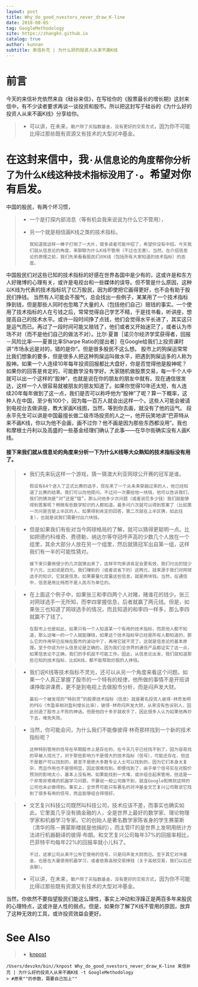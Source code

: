 ```yaml
---
layout: post
title: Why_do_good_nvestors_never_draw_K-line
date: 2018-08-05
tag: GoogleMethodology
site: https://zhangkn.github.io
catalog: true
author: kunnan
subtitle: 来信补充 | 为什么好的投资人从来不画K线
---
```




# 前言

今天的来信补充依然来自《硅谷来信》，在写给你的《股票最长的增长期》这封来信中，有不少读者要求再谈一谈投资和股市。所以把这封写于硅谷的《为什么好的投资人从来不画K线》分享给你。

> - 可以讲，在未来，`散户除了买指数基金，没有更好的交易方式`，因为你不可能比得过那些既有资源又有技术的大型对冲基金。



# 在这封来信中，我`·从信息论的角度帮你分析了为什么K线这种技术指标没用了·`。希望对你有启发。

中国的股民，有两个坏习惯，

> * 一个是打探内部消息（等有机会我来说说为什么它不管用），
>
> * 另一个就是相信画K线之类的技术指标。
>
>   ```
>   我知道我这样一棒子打倒了一大片，很多读者可能中招了，希望你没有中招。今天我们就从信息论的角度，来聊聊为什么K线不管用（不过也无害）。当然，在介绍信息论的原理之前，我们先来看看股民们对K线（包括所有大家知道的技术指标）的态度。
>   ```
>
>   

中国股民们对这些已知的技术指标的好感在世界各国中是少有的，这或许是和东方人好赌博的心理有关，或许是电视台和一些媒体的误导。但不管是什么原因，这种以K线为代表的技术指标坑了亿万股民，因为即使把它画得更好，也不会有助于股民们挣钱。
当然有人可能会不服气，总会找出一些例子，某某用了一个技术指标挣到钱，但是那些人同时也忽略了大量的人（包括他们自己）赔钱的事实。一个使用了技术指标的人在亏钱之后，常常觉得自己学艺不精，于是找书看，听讲座，想提高自己的技术水平。或许一段时间挣了点钱，他们会觉得水平长进了，其实这只是运气而已。再过了一段时间可能又赔钱了，他们或者又开始迷茫了，或者认为市场不对（而不是他们自己的做法不对）。比尔·夏普［诺贝尔经济学奖获得者，回报－风险比率——夏普比率Sharpe Ratio的提出者］在Google给我们上投资课时讲“市场永远是对的，错的是你”。但是很多股民不这么想。
股市上的狗屎运常常比我们想象的要多，但是很多人把这种狗屎运叫做水平，把遇到狗屎运多的人称为股神。如果一个人连续10年每年投资回报都比大盘好，你是否觉得他是股神呢？如果你的回答是肯定的，可能数学没有学好。大家随机做股票交易，每一千个人中就可以出一个这样的“股神”，也就是说在你的朋友的朋友中就有。现在通信很发达，这样一个人很容易就被朋友的朋友知道了。如果你觉得10年还太短，有人连续20年每年做到了这一点，我们是否可以称呼他为“股神”了呢？算一下概率，这种人在中国，至少有100个，因为每一百万人就会出这样一个。这些人可能会被请到电视台去做讲座，教大家画K线图，当然，等到你去画，就没有了他的运气。
段永平先生可以讲是中国最擅长做二级市场投资的人之一，他开玩笑地讲“巴菲特从来不画K线，你以为他不会画，画不过你？他不画是因为那些东西都没用”。我也和摩根士丹利以及高盛的一些基金经理们确认了此事——在华尔街确实没有人画K线。

#### 接下来我们就从信息论的角度来分析一下为什么K线等大众熟知的技术指标没有用了。

> * 我们先来玩这样一个游戏，猜一猜澳大利亚网球公开赛的冠军是谁。
>
>   ```
>   假设有64个进入了正式比赛的选手，现在来了一个从未来穿越过来的人，他已经知道了比赛的结果。我们可以向他提问，不过问一次要给他一块钱，他可以告诉我们，我们的猜测是“对”还是“错”。那么问他多少次问题（或者说花多少钱）我们就能够得到答案呢？稍微有些数学知识的人都知道，最多问六次就可以得到答案了（比如第一次问是否是上半区的人，如果得到肯定的回答，第二次就在上半区猜，如此往复），也就是说我们需要付出六块钱。
>   ```
>
>   

> * 但是如果我们有些对当今网球格局的了解，就可以猜得更聪明一点。比如把德约科维奇、费德勒、纳达尔等夺冠呼声高的少数几个人放在一个组里，其余大部分人放在另一个组里，然后就猜冠军出自第一组，这样我们有一半的可能性猜对。
>
>   ```
>   接下来只要用很少的几次就猜出来了，这样平均来讲肯定会更有效，我们付出的钱少于六元，比如说是四元。我们赚到的（或者说省下的）这两元，就来源于我们对网球选手的知识，它就是信息。如果要量化度量这些信息，就是两块钱。当然，在通信中，信息是用比特而不是人民币为单位的。
>   ```
>
>   

> * 在上面这个例子中，如果张三和李四两个人对赌，赌谁花的钱少。张三对网球选手一无所知，而李四掌握信息，后者就赢了两元钱。但是，如果张三也知道了网球选手的情况，而且知道的和李四一样多，那么李四就赢不了钱了。
>
>   ```
>   在股市上也是如此，如果只有一个人知道某一个有用的技术指标，而其他人都不知道，那么这唯一的一个人就能赚钱，如果这个技术指标早已经是所有人都知道的，那么它的作用早已反映在股市的波动中了，再用它就不灵了。这就是信息论的基本原理。至于你说为什么信息论是正确的，因为我们全世界的通信产品都证实了这一点，如果信息论不正确，我们的手机就不可能工作。因此，从信息论出发，我们就知道那些已知的技术指标，比如K线，都不能帮助炒股的人挣钱。
>   ```
>
>   

> * 我们说K线等技术指标不灵光，还可以从另一个角度来看这个问题。如果一个人真正掌握了股市的一个特有的规律，他所做的事情不是开班讲课挣取讲课费，更不是到电视上去做股市分析，而是闷声发大财。
>
>   ```
>   最后一个被发现的“特别灵”的股票技术指标（信息）就是著名投资人彼得·林奇发明的PEG（市盈率相对盈利增长比率），彼得·林奇闷声发大财，从来没有告诉别人，因此创造了股市上不败的神话。但是他四十多岁就收手了，因此很多人认为如果他再炒下去，难免失败。
>   ```
>
>   

> * 当然，你可能会问，为什么我们不能像彼得·林奇那样找到一个新的技术指标呢？
>
>   ```
>   这种特别管用的信号在早期股市上是存在的，在今天几乎已经找不到了，因为容易找的早被人找光了。对于那些影响力不是很大的技术指标（信号），可能还存在，但这不是散户可以找到的，甚至不是绝大多数专业人士可以找到的，因为它们本身太复杂，而且作用也不是很明显，因此很难找到。即便找到了，由于单个信号实在对股价预测的影响太小，基本上没有用。如果能找到一大堆，或许组合起来管用，但这是一个非常非常难的机器学习问题，不要说一般公司做不到，就连Google和微软这样的公司也未必做得到。事实上，全世界可能只有著名的对冲基金文艺复兴公司敢说它找到了很多有用的信号，而且能够组合得很好。
>   ```
>
>   

> * 文艺复兴科技公司既然叫科技公司，技术应该不差，而事实也确实如此。它里面几乎没有搞金融的人，全是世界上最好的数学家、理论物理学家和机器学习专家。它的创始人是著名数学家陈省身的学生赛蒙斯（清华的陈－赛蒙斯楼就是他捐的），而主管IT的是世界上发明用统计方法进行机器翻译的彼得·布朗。和文艺复兴公司每年37%的回报率相比，巴菲特平均每年22%的回报率就小儿科了。
>
>   ```
>   不过，这家公司从来不公布它使用的信号，只是闷声发大财而已。至于其它对冲基金，也是在大量使用机器学习，或者依靠高频交易挣钱（关于高频交易，我们以后还会聊）。
>   ```
>
>   
>
> * 可以讲，在未来，`散户除了买指数基金，没有更好的交易方式`，因为你不可能比得过那些既有资源又有技术的大型对冲基金。

当然，你依然不要指望股民们能这么理性，事实上冲动和浮躁正是两百多年来股民的心理特点，这或许是人性的弱点。但是，如果你了解了K线不管用的原因，放弃了这种无效的工具，或许投资效益会更好。

# See Also 

>* [knpost](https://github.com/zhangkn/KNBin/blob/master/knpost) 
>
```
/Users/devzkn/bin//knpost Why_do_good_nvestors_never_draw_K-line 来信补充 | 为什么好的投资人从来不画K线 -t GoogleMethodology
> #原来""的参数，需要自己加上""
```

